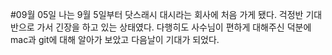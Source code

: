 #09월 05일
나는 9월 5일부터 닷스래시 대시라는 회사에 처음 가게 됐다. 걱정반 기대반으로 가서 긴장을 하고 있는 상태였다.
다행히도 사수님이 편하게 대해주신 덕분에 mac과 git에 대해 알아가 보았고 다음날이 기대가 되었다.
